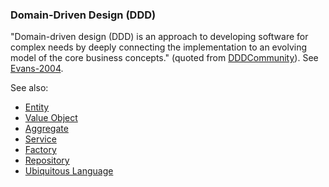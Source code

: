 ### Domain-Driven Design (DDD)

"Domain-driven design (DDD) is an approach to developing software for complex needs by deeply connecting the implementation to an evolving model of the core business concepts." (quoted from [DDDCommunity](http://dddcommunity.org/learning-ddd/what_is_ddd/)). See [Evans-2004](#ref-evans-2004).

See also:

  * [Entity](#term-entity)
  * [Value Object](#term-value-object)
  * [Aggregate](#term-aggregate)
  * [Service](#term-service-ddd)
  * [Factory](#term-factory)
  * [Repository](#term-repository)
  * [Ubiquitous Language](#term-ubiquitous-language)



